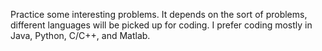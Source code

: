 Practice some interesting problems. It depends on the sort of problems, different languages will be picked up for coding. I prefer coding mostly in Java, Python, C/C++, and Matlab.
